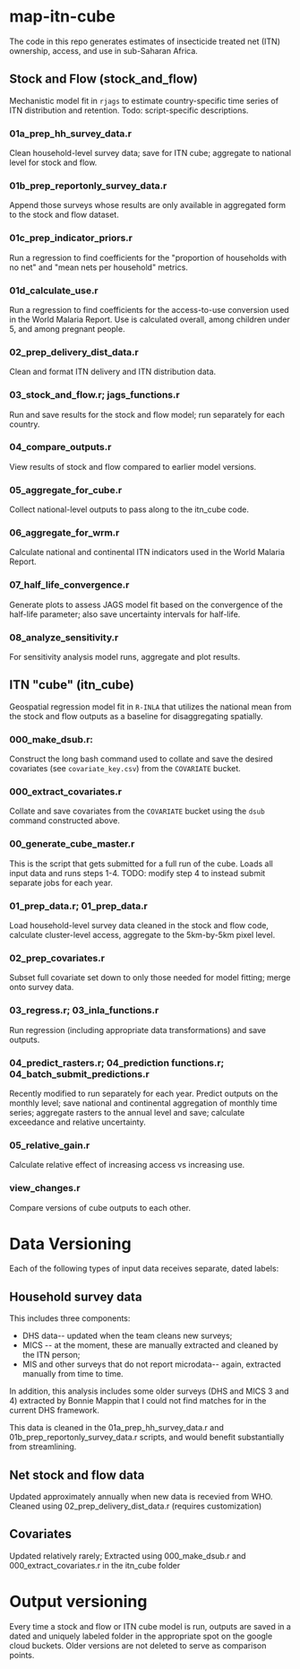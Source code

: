 # map-itn-cube

The code in this repo generates estimates of insecticide treated net (ITN) ownership, access, and use in sub-Saharan Africa. 

## Stock and Flow (stock_and_flow)
Mechanistic model fit in `rjags` to estimate country-specific time series of ITN distribution and retention. Todo: script-specific descriptions.

### 01a_prep_hh_survey_data.r
Clean household-level survey data; save for ITN cube; aggregate to national level for stock and flow.

### 01b_prep_reportonly_survey_data.r
Append those surveys whose results are only available in aggregated form to the stock and flow dataset.

### 01c_prep_indicator_priors.r
Run a regression to find coefficients for the "proportion of households with no net" and "mean nets per household" metrics.

### 01d_calculate_use.r
Run a regression to find coefficients for the access-to-use conversion used in the World Malaria Report. Use is calculated overall, among children under 5, and among pregnant people.

### 02_prep_delivery_dist_data.r
Clean and format ITN delivery and ITN distribution data.

### 03_stock_and_flow.r; jags_functions.r
Run and save results for the stock and flow model; run separately for each country.

### 04_compare_outputs.r 
View results of stock and flow compared to earlier model versions.

### 05_aggregate_for_cube.r
Collect national-level outputs to pass along to the itn_cube code.

### 06_aggregate_for_wrm.r 
Calculate national and continental ITN indicators used in the World Malaria Report.

### 07_half_life_convergence.r
Generate plots to assess JAGS model fit based on the convergence of the half-life parameter; also save uncertainty intervals for half-life.

### 08_analyze_sensitivity.r
For sensitivity analysis model runs, aggregate and plot results. 


## ITN "cube" (itn_cube)
Geospatial regression model fit in `R-INLA` that utilizes the national mean from the stock and flow outputs as a baseline for disaggregating spatially. 

### 000_make_dsub.r:
Construct the long bash command used to collate and save the desired covariates (see `covariate_key.csv`) from the `COVARIATE` bucket.

### 000_extract_covariates.r
Collate and save covariates from the `COVARIATE` bucket using the `dsub` command constructed above. 

### 00_generate_cube_master.r
This is the script that gets submitted for a full run of the cube. Loads all input data and runs steps 1-4. TODO: modify step 4 to instead submit separate jobs for each year. 

### 01_prep_data.r; 01_prep_data.r
Load household-level survey data cleaned in the stock and flow code, calculate cluster-level access, aggregate to the 5km-by-5km pixel level.

### 02_prep_covariates.r
Subset full covariate set down to only those needed for model fitting; merge onto survey data.

### 03_regress.r; 03_inla_functions.r
Run regression (including appropriate data transformations) and save outputs.

### 04_predict_rasters.r; 04_prediction functions.r; 04_batch_submit_predictions.r
Recently modified to run separately for each year. Predict outputs on the monthly level; save national and continental aggregation of monthly time series; aggregate rasters to the annual level and save; calculate exceedance and relative uncertainty.

### 05_relative_gain.r
Calculate relative effect of increasing access vs increasing use. 

### view_changes.r
Compare versions of cube outputs to each other.


# Data Versioning
Each of the following types of input data receives separate, dated labels:

## Household survey data
This includes three components: 
* DHS data-- updated when the team cleans new surveys;
* MICS -- at the moment, these are manually extracted and cleaned by the ITN person;
* MIS and other surveys that do not report microdata-- again, extracted manually from time to time.

In addition, this analysis includes some older surveys (DHS and MICS 3 and 4) extracted by Bonnie Mappin that I could not find matches for in the current DHS framework.

This data is cleaned in the 01a_prep_hh_survey_data.r and 01b_prep_reportonly_survey_data.r scripts, and would benefit substantially from streamlining.

## Net stock and flow data
Updated approximately annually when new data is recevied from WHO. Cleaned using 02_prep_delivery_dist_data.r (requires customization)

## Covariates
Updated relatively rarely; Extracted using 000_make_dsub.r and 000_extract_covariates.r in the itn_cube folder

# Output versioning
Every time a stock and flow or ITN cube model is run, outputs are saved in a dated and uniquely labeled folder in the appropriate spot on the google cloud buckets. Older versions are not deleted to serve as comparison points. 




